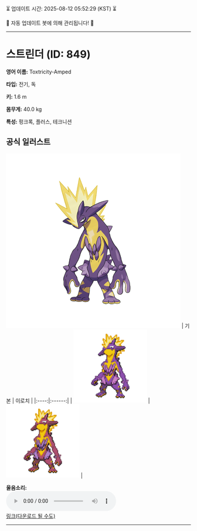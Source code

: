 
⏳ 업데이트 시간: 2025-08-12 05:52:29 (KST) ⏳

🤖 자동 업데이트 봇에 의해 관리됩니다! 🤖

---

# 스트린더 (ID: 849)
**영어 이름:** Toxtricity-Amped

**타입:** 전기, 독

**키:** 1.6 m

**몸무게:** 40.0 kg

**특성:** 펑크록, 플러스, 테크니션

## 공식 일러스트
![](https://raw.githubusercontent.com/PokeAPI/sprites/master/sprites/pokemon/other/official-artwork/849.png)
| 기본 | 이로치 |
|:----:|:------:|
| <img src="https://raw.githubusercontent.com/PokeAPI/sprites/master/sprites/pokemon/849.png" width="200"> | <img src="https://raw.githubusercontent.com/PokeAPI/sprites/master/sprites/pokemon/shiny/849.png" width="200"> |

**울음소리:**<br><audio controls src="https://raw.githubusercontent.com/PokeAPI/cries/main/cries/pokemon/latest/849.ogg"></audio><br> [링크(다운로드 될 수도)](https://raw.githubusercontent.com/PokeAPI/cries/main/cries/pokemon/latest/849.ogg)


---
